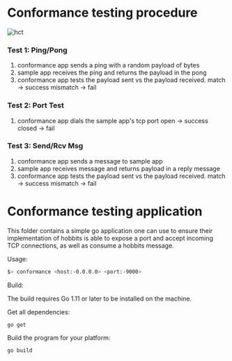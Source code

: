 # Conformance testing procedure

![hct](https://raw.githubusercontent.com/deltap2p/hobbits/master/test/conformance/hct.png)

### Test 1: Ping/Pong
  1) conformance app sends a ping with a random payload of bytes
  2) sample app receives the ping and returns the payload in the pong
  3) conformance app tests the payload sent vs the payload received.
    match -> success
    mismatch -> fail 

### Test 2: Port Test
  1) conformance app dials the sample app's tcp port
      open -> success
      closed -> fail

### Test 3:  Send/Rcv Msg 
  1) conformance app sends a message to sample app
  2) sample app receives message and returns payload in a reply message
  3) conformance app tests the payload sent vs the payload received.
    match -> success
    mismatch -> fail 



# Conformance testing application

This folder contains a simple go application one can use to ensure their
implementation of hobbits is able to expose a port and accept incoming TCP connections, as well as consume a hobbits message.

Usage:
```bash
$> conformance <host:-0.0.0.0> <port:-9000>
```

Build:

The build requires Go 1.11 or later to be installed on the machine.

Get all dependencies:
```
go get
```
Build the program for your platform:
```
go build
```
